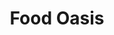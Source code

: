 ---
identification: '215666884'
title: Food Oasis
description: The website is focused on individuals seeking food in Los Angeles who need an up-to-date resource about food pantries and meals. Our mission is to update the existing website, foodoasis.la with a simplified UI and verified data.  Future development goals include creating functionality for referral services that will allow the end user to annotate and update listings through a peer verification system.
image: /assets/images/projects/food-oasis.jpg
alt: "'vegatables beats stacked'"
links: 
  - name: Github
    url: 'https://github.com/foodoasisla'
  - name: Site
    url: 'https://foodoasis.la/'
  - name: Read.me
    url: 'https://github.com/hackforla/food-oasis/blob/master/README.md'
looking: Project Management, Junior Python developers (2) , documentarian (UX) - specifically someone to help with the wiki for onboarding and communicating to stake holders what the project is about.
location: Downtown LA
tools: figma, photoshop, sketch, pencil and paper, phone calls.
partner: seeking
status: Rebooting
---